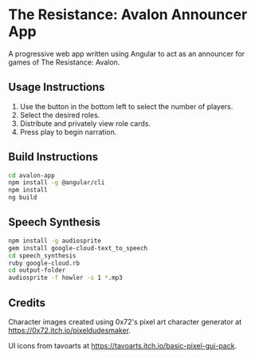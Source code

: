 # The Resistance: Avalon Announcer App

A progressive web app written using Angular to act as an announcer for games of The Resistance: Avalon.

## Usage Instructions

1. Use the button in the bottom left to select the number of players.
2. Select the desired roles.
3. Distribute and privately view role cards.
4. Press play to begin narration.

## Build Instructions

``` bash
cd avalon-app
npm install -g @angular/cli
npm install
ng build
```

## Speech Synthesis

``` bash
npm install -g audiosprite
gem install google-cloud-text_to_speech
cd speech_synthesis
ruby google-cloud.rb
cd output-folder
audiosprite -f howler -s 1 *.mp3
```

## Credits

Character images created using 0x72's pixel art character generator at <https://0x72.itch.io/pixeldudesmaker>.

UI icons from tavoarts at <https://tavoarts.itch.io/basic-pixel-gui-pack>.

